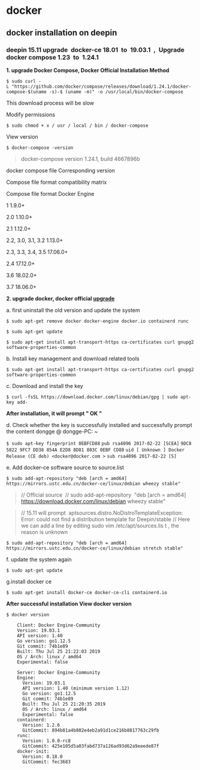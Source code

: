 # docker
## docker installation on deepin
### deepin 15.11 upgrade docker-ce 18.01 to 19.03.1 , Upgrade docker compose 1.23 to 1.24.1

**1. upgrade Docker Compose, Docker Official Installation Method**

  ```$ sudo curl -L "https://github.com/docker/compose/releases/download/1.24.1/docker-compose-$(uname -s)-$ (uname -m)" -o /usr/local/bin/docker-compose```

This download process will be slow

Modify permissions

  ```$ sudo chmod + x / usr / local / bin / docker-compose```

View version

  ```$ docker-compose -version```

>docker-compose version 1.24.1, build 4667896b

docker compose file Corresponding version

Compose file format compatibility matrix

Compose file format	Docker Engine

1	1.9.0+

2.0	1.10.0+

2.1	1.12.0+

2.2, 3.0, 3.1, 3.2	1.13.0+

2.3, 3.3, 3.4, 3.5	17.06.0+

2.4	17.12.0+

3.6	18.02.0+

3.7	18.06.0+
 

**2. upgrade docker, docker official [upgrade](https://docs.docker.com/v18.09/install/linux/docker-ce/debian/#upgrade-docker-ce)**

  a. first uninstall the old version and update the system


  ```$ sudo apt-get remove docker docker-engine docker.io containerd runc```

  ```$ sudo apt-get update```

```$ sudo apt-get install apt-transport-https ca-certificates curl gnupg2 software-properties-common```


  b. Install key management and download related tools

  ```$ sudo apt-get install apt-transport-https ca-certificates curl gnupg2 software-properties-common```

  c. Download and install the key

  ```$ curl -fsSL https://download.docker.com/linux/debian/gpg | sudo apt-key add-```

**After installation, it will prompt " OK "**

  d. Check whether the key is successfully installed and successfully prompt the content dongge @ dongge-PC: ~ 

  ```$ sudo apt-key fingerprint 0EBFCD88```
  ```pub rsa4096 2017-02-22 [SCEA]```
  ```9DC8 5822 9FC7 DD38 854A E2D8 8D81 803C 0EBF CD88```
  ```uid [ Unknown ] Docker Release (CE deb) <docker@docker.com >```
  ```sub rsa4096 2017-02-22 [S]```

  e. Add docker-ce software source to source.list

  ```$ sudo add-apt-repository "deb [arch = amd64] https://mirrors.ustc.edu.cn/docker-ce/linux/debian wheezy stable"```

>// Official source 
>// sudo add-apt-repository  "deb [arch = amd64] https://download.docker.com/linux/debian wheezy stable"

>// 15.11 will prompt  aptsources.distro.NoDistroTemplateException: Error: could not find a distribution template for Deepin/stable 
>// Here we can add a line by editing sudo vim /etc/apt/sources.lis t , the reason is unknown

```$ sudo add-apt-repository "deb [arch = amd64] https://mirrors.ustc.edu.cn/docker-ce/linux/debian stretch stable"```


  f. update the system again

  ```$ sudo apt-get update```

  g.install docker ce

```$ sudo apt-get install docker-ce docker-ce-cli containerd.io```

**After successful installation View docker version**

  ```$ docker version```
  
        Client: Docker Engine-Community
        Version: 19.03.1
        API version: 1.40
        Go version: go1.12.5
        Git commit: 74b1e89
        Built: Thu Jul 25 21:22:03 2019
        OS / Arch: linux / amd64
        Experimental: false
         
        Server: Docker Engine-Community
        Engine:
          Version: 19.03.1
          API version: 1.40 (minimum version 1.12)
          Go version: go1.12.5
          Git commit: 74b1e89
          Built: Thu Jul 25 21:20:35 2019
          OS / Arch: linux / amd64
          Experimental: false
        containerd:
          Version: 1.2.6
          GitCommit: 894b81a4b802e4eb2a91d1ce216b8817763c29fb
        runc:
          Version: 1.0.0-rc8
          GitCommit: 425e105d5a03fabd737a126ad93d62a9eeede87f
        docker-init:
          Version: 0.18.0
          GitCommit: fec3683
